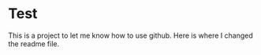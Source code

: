 # Test
This is a project to let me know how to use github.
Here is where I changed the readme file.
